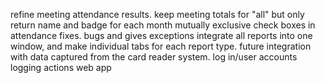 refine meeting attendance results. keep meeting totals for "all" but only return name and badge for each month
mutually exclusive check boxes in attendance fixes. bugs and gives exceptions
integrate all reports into one window, and make individual tabs for each report type.
future integration with data captured from the card reader system. 
log in/user accounts 
logging actions 
web app 